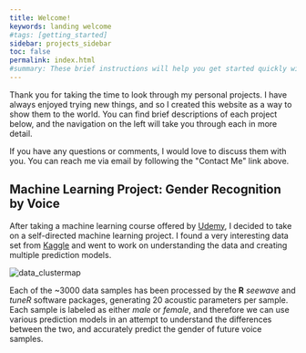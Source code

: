 ```yaml
---
title: Welcome!
keywords: landing welcome
#tags: [getting_started]
sidebar: projects_sidebar
toc: false
permalink: index.html
#summary: These brief instructions will help you get started quickly with the theme. The other topics in this help provide additional information and detail about working with other aspects of this theme and Jekyll.
---
```

Thank you for taking the time to look through my personal projects. I have always enjoyed trying new things, and so I created this website as a way to show them to the world. You can find brief descriptions of each project below, and the navigation on the left will take you through each in more detail.

If you have any questions or comments, I would love to discuss them with you. You can reach me via email by following the "Contact Me" link above.

## Machine Learning Project: Gender Recognition by Voice

After taking a machine learning course offered by [Udemy](https://www.udemy.com/python-for-data-science-and-machine-learning-bootcamp/), I decided to take on a self-directed machine learning project. I found a very interesting data set from [Kaggle](https://www.kaggle.com/primaryobjects/voicegender) and went to work on understanding the data and creating multiple prediction models.

![data_clustermap](../../images/gender_data_clustermap.png)

Each of the ~3000 data samples has been processed by the **R** *seewave* and *tuneR* software packages, generating 20 acoustic parameters per sample. Each sample is labeled as either *male* or *female*, and therefore we can use various prediction models in an attempt to understand the differences between the two, and accurately predict the gender of future voice samples.
